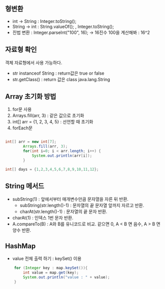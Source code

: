 ## 형변환
- int -> String : Integer.toString();
- String -> int : String.valueOf(); , Integer.toString();
- 진법 변환 : Integer.parseInt("100", 16); -> 16진수 100을 계산해봐 : 16^2

## 자료형 확인
객체 자료형에서 사용 가능하다.

- str instanceof String : return값은 true or false
- str.getClass() : return 값은 class java.lang.String

## Array 초기화 방법
1. for문 사용
2. Arrays.fill(arr, 3) : 같은 값으로 초기화
3. int[] arr = {1, 2, 3, 4, 5} : 선언할 때 초기화
4. forEach문

```java

int[] arr = new int[7];
		Arrays.fill(arr, 3);
		for(int i=0; i < arr.length; i++) {
			System.out.println(arr[i]);
		}

int[] days = {1,2,3,4,5,6,7,8,9,10,11,12};

```
## String 메서드
- subString(1) : 앞에서부터 매개변수만큼 문자열을 자른 뒤 반환.
    - subString(str.length()-1) : 문자열의 끝 문자열 앞까지 자르고 반환.
    - charAt(str.length()-1) : 문자열의 끝 문자 반환.
- charAt(1) : 인덱스 1번 문자 반환.
- A.compareTo(B) : A와 B를 유니코드로 비교. 같으면 0, A < B 면 음수, A > B 면 양수 반환.

## HashMap
- value 전체 출력 하기 : keySet() 이용
```java
    for (Integer key : map.keySet()){
        int value = map.get(key);
        System.out.println("value : " + value);
    }
```